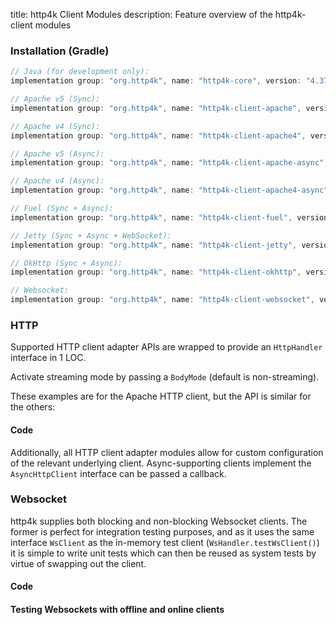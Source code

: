 title: http4k Client Modules
description: Feature overview of the http4k-client modules

### Installation (Gradle)

```groovy
// Java (for development only):
implementation group: "org.http4k", name: "http4k-core", version: "4.37.0.0"

// Apache v5 (Sync): 
implementation group: "org.http4k", name: "http4k-client-apache", version: "4.37.0.0"

// Apache v4 (Sync): 
implementation group: "org.http4k", name: "http4k-client-apache4", version: "4.37.0.0"

// Apache v5 (Async): 
implementation group: "org.http4k", name: "http4k-client-apache-async", version: "4.37.0.0"

// Apache v4 (Async): 
implementation group: "org.http4k", name: "http4k-client-apache4-async", version: "4.37.0.0"

// Fuel (Sync + Async): 
implementation group: "org.http4k", name: "http4k-client-fuel", version: "4.37.0.0"

// Jetty (Sync + Async + WebSocket): 
implementation group: "org.http4k", name: "http4k-client-jetty", version: "4.37.0.0"

// OkHttp (Sync + Async): 
implementation group: "org.http4k", name: "http4k-client-okhttp", version: "4.37.0.0"

// Websocket: 
implementation group: "org.http4k", name: "http4k-client-websocket", version: "4.37.0.0"
```

### HTTP
Supported HTTP client adapter APIs are wrapped to provide an `HttpHandler` interface in 1 LOC.

Activate streaming mode by passing a `BodyMode` (default is non-streaming).

These examples are for the Apache HTTP client, but the API is similar for the others:

#### Code [<img class="octocat"/>](https://github.com/http4k/http4k/blob/master/src/docs/guide/reference/clients/example_http.kt)

<script src="https://gist-it.appspot.com/https://github.com/http4k/http4k/blob/master/src/docs/guide/reference/clients/example_http.kt"></script>

Additionally, all HTTP client adapter modules allow for custom configuration of the relevant underlying client. Async-supporting clients implement the `AsyncHttpClient` interface can be passed a callback.

### Websocket
http4k supplies both blocking and non-blocking Websocket clients. The former is perfect for integration testing purposes, and as it uses the same interface `WsClient` as the in-memory test client (`WsHandler.testWsClient()`) it is simple to write unit tests which can then be reused as system tests by virtue of swapping out the client.

#### Code [<img class="octocat"/>](https://github.com/http4k/http4k/blob/master/src/docs/guide/reference/clients/example_websocket.kt)

<script src="https://gist-it.appspot.com/https://github.com/http4k/http4k/blob/master/src/docs/guide/reference/clients/example_websocket.kt"></script>

#### Testing Websockets with offline and online clients [<img class="octocat"/>](https://github.com/http4k/http4k/blob/master/src/docs/guide/reference/clients/TestingWebsockets.kt)

<script src="https://gist-it.appspot.com/https://github.com/http4k/http4k/blob/master/src/docs/guide/reference/clients/TestingWebsockets.kt"></script>
